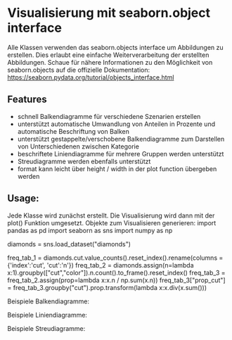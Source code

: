 # Visualisierung mit seaborn.object interface

Alle Klassen verwenden das seaborn.objects interface um Abbildungen zu erstellen. Dies erlaubt eine einfache Weiterverarbeitung der erstellten Abbildungen.
Schaue für nähere Informationen zu den Möglichkeit von seaborn.objects auf die offizielle Dokumentation: https://seaborn.pydata.org/tutorial/objects_interface.html

## Features
- schnell Balkendiagramme für verschiedene Szenarien erstellen
- unterstützt automatische Umwandlung von Anteilen in Prozente und automatische Beschriftung von Balken
- unterstützt gestappelte/verschobene Balkendiagramme zum Darstellen von Unterschiedenen zwischen Kategorie
- beschriftete Liniendiagramme für mehrere Gruppen werden unterstützt
- Streudiagramme werden ebenfalls unterstützt
- format kann leicht über height / width in der plot function übergeben werden

## Usage:

Jede Klasse wird zunächst erstellt. Die Visualisierung wird dann mit der plot() Funktion umgesetzt.
Objekte zum Visualisieren generieren:
import pandas as pd
import seaborn as sns
import numpy as np 

diamonds = sns.load_dataset("diamonds")

freq_tab_1 = diamonds.cut.value_counts().reset_index().rename(columns = {'index':'cut', 'cut':'n'})
freq_tab_2 = diamonds.assign(n=lambda x:1).groupby(["cut","color"]).n.count().to_frame().reset_index()
freq_tab_3 = freq_tab_2.assign(prop=lambda x:x.n / np.sum(x.n))
freq_tab_3["prop_cut"] = freq_tab_3.groupby("cut").prop.transform(lambda x:x.div(x.sum()))

Beispiele Balkendiagramme:

Beispiele Liniendiagramme:

Beispiele Streudiagramme:

